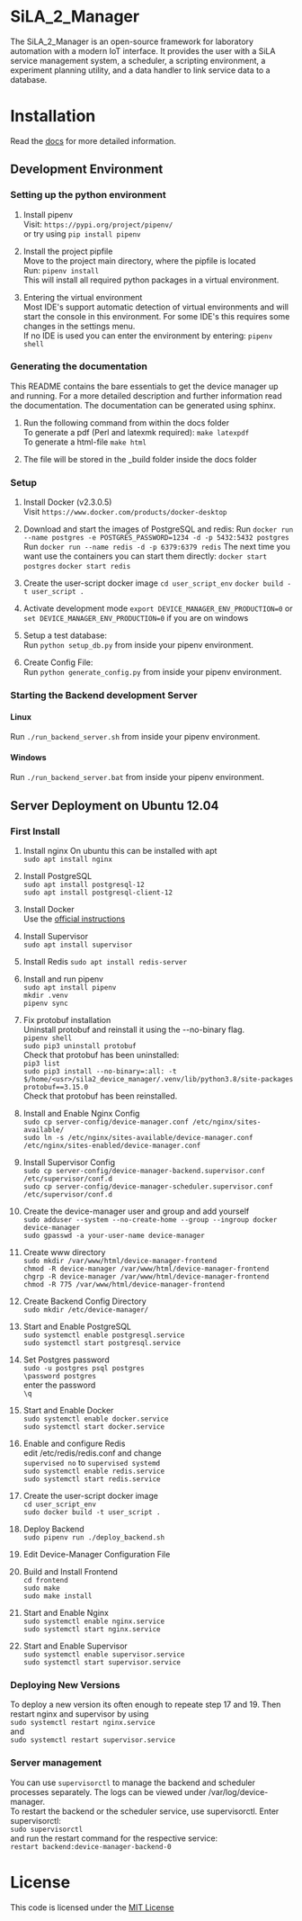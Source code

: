 # SiLA_2_Manager

The SiLA_2_Manager is an open-source framework for laboratory automation with a modern IoT interface. 
It provides the user with a SiLA service management system, a scheduler, a scripting environment, a experiment 
planning utility, and a data handler to link service data to a database.

# Installation
Read the [docs](https://sila2-manager.readthedocs.io/en/latest/) for more detailed information.

## Development Environment

### Setting up the python environment
1. Install pipenv  
Visit: `https://pypi.org/project/pipenv/`  
or try using `pip install pipenv`

2. Install the project pipfile  
Move to the project main directory, where the pipfile is located  
Run: `pipenv install`   
This will install all required python packages in a virtual environment.  

3. Entering the virtual environment  
Most IDE's support automatic detection of virtual environments and will start the console in this environment. 
For some IDE's this requires some changes in the settings menu.  
If no IDE is used you can enter the environment by entering: `pipenv shell`

### Generating the documentation
This README contains the bare essentials to get the device manager up and running. For a more detailed description and 
further information read the documentation. The documentation can be generated using sphinx.
1. Run the following command from within the docs folder  
To generate a pdf (Perl and latexmk required):
`make latexpdf`  
To generate a html-file
`make html`

2. The file will be stored in the _build folder inside the docs folder

### Setup
1. Install Docker (v2.3.0.5)  
Visit `https://www.docker.com/products/docker-desktop`   

2. Download and start the images of PostgreSQL and redis: 
Run `docker run --name postgres -e POSTGRES_PASSWORD=1234 -d -p 5432:5432 postgres`  
Run `docker run --name redis -d -p 6379:6379 redis`
The next time you want use the containers you can start them directly: 
`docker start postgres`
`docker start redis`
	
3. Create the user-script docker image
`cd user_script_env`
`docker build -t user_script .`

4. Activate development mode
`export DEVICE_MANAGER_ENV_PRODUCTION=0` or 
`set DEVICE_MANAGER_ENV_PRODUCTION=0` 
if you are on windows 

5. Setup a test database:  
Run `python setup_db.py` from inside your pipenv environment.

6. Create Config File:  
Run `python generate_config.py` from inside your pipenv environment.


### Starting the Backend development Server

#### Linux
Run `./run_backend_server.sh` from inside your pipenv environment.

#### Windows
Run `./run_backend_server.bat` from inside your pipenv environment.

## Server Deployment on Ubuntu 12.04

### First Install

1. Install nginx
On ubuntu this can be installed with apt  
`sudo apt install nginx`  

2. Install PostgreSQL  
`sudo apt install postgresql-12`  
`sudo apt install postgresql-client-12`  

3. Install Docker  
Use the [official instructions](https://docs.docker.com/engine/install/ubuntu/) 

4. Install Supervisor  
`sudo apt install supervisor`  

5. Install Redis
`sudo apt install redis-server`

6. Install and run pipenv  
`sudo apt install pipenv`  
`mkdir .venv`  
`pipenv sync`  

7. Fix protobuf installation  
Uninstall protobuf and reinstall it using the --no-binary flag.    
`pipenv shell`  
`sudo pip3 uninstall protobuf`  
Check that protobuf has been uninstalled:  
`pip3 list`  
`sudo pip3 install --no-binary=:all: -t $/home/<usr>/sila2_device_manager/.venv/lib/python3.8/site-packages protobuf==3.15.0`    
Check that protobuf has been reinstalled.  

8. Install and Enable Nginx Config  
`sudo cp server-config/device-manager.conf /etc/nginx/sites-available/`  
`sudo ln -s /etc/nginx/sites-available/device-manager.conf /etc/nginx/sites-enabled/device-manager.conf`  

9. Install Supervisor Config  
`sudo cp server-config/device-manager-backend.supervisor.conf /etc/supervisor/conf.d`  
`sudo cp server-config/device-manager-scheduler.supervisor.conf /etc/supervisor/conf.d`  

10. Create the device-manager user and group and add yourself  
`sudo adduser --system --no-create-home --group --ingroup docker device-manager`  
`sudo gpasswd -a your-user-name device-manager`  

11. Create www directory  
`sudo mkdir /var/www/html/device-manager-frontend`  
`chmod -R device-manager /var/www/html/device-manager-frontend`  
`chgrp -R device-manager /var/www/html/device-manager-frontend`  
`chmod -R 775 /var/www/html/device-manager-frontend`  

12. Create Backend Config Directory  
`sudo mkdir /etc/device-manager/`  

13. Start and Enable PostgreSQL  
`sudo systemctl enable postgresql.service`  
`sudo systemctl start postgresql.service`  

14. Set Postgres password  
`sudo -u postgres psql postgres`  
`\password postgres`  
enter the password  
`\q`  

15. Start and Enable Docker  
`sudo systemctl enable docker.service`  
`sudo systemctl start docker.service`  

16. Enable and configure Redis  
edit /etc/redis/redis.conf and change   
`supervised no` to `supervised systemd`  
`sudo systemctl enable redis.service`  
`sudo systemctl start redis.service`  

17. Create the user-script docker image  
`cd user_script_env`  
`sudo docker build -t user_script .`  

18. Deploy Backend  
`sudo pipenv run ./deploy_backend.sh`  

19. Edit Device-Manager Configuration File  

20. Build and Install Frontend  
`cd frontend`  
`sudo make`  
`sudo make install`  

21. Start and Enable Nginx  
`sudo systemctl enable nginx.service`  
`sudo systemctl start nginx.service`  

22. Start and Enable Supervisor  
`sudo systemctl enable supervisor.service`  
`sudo systemctl start supervisor.service`  


### Deploying New Versions
To deploy a new version its often enough to repeate step 17 and 19.
Then restart nginx and supervisor by using  
`sudo systemctl restart nginx.service`  
and  
`sudo systemctl restart supervisor.service`  

### Server management
You can use `supervisorctl` to manage the backend and scheduler processes separately.
The logs can be viewed under /var/log/device-manager.  
To restart the backend or the scheduler service, use supervisorctl. Enter supervisorctl:  
`sudo supervisorctl`   
and run the restart command for the respective service:  
`restart backend:device-manager-backend-0`  


# License
This code is licensed under the [MIT License](https://en.wikipedia.org/wiki/MIT_License)
